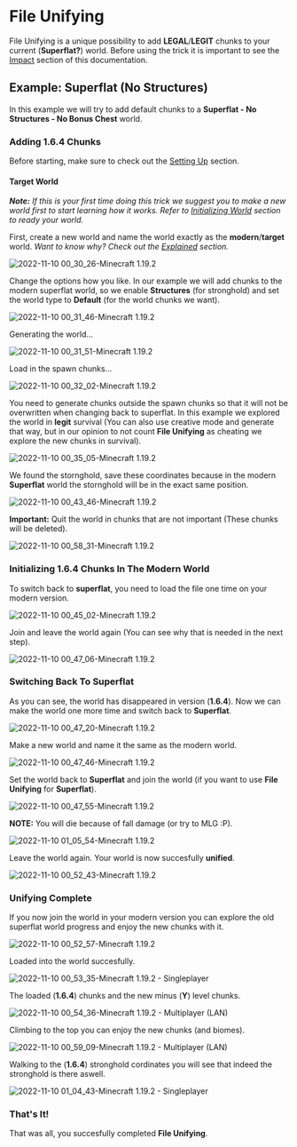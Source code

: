 # File Unifying

File Unifying is a unique possibility to add **LEGAL**/**LEGIT** chunks to your current (**Superflat?**) world. Before using the trick it is important to see the [Impact](Impact.md) section of this documentation.

## Example: Superflat (No Structures)

In this example we will try to add default chunks to a **Superflat - No Structures - No Bonus Chest** world.

### Adding 1.6.4 Chunks

Before starting, make sure to check out the [Setting Up](SettingUp.md) section.

#### Target World

***Note:** If this is your first time doing this trick we suggest you to make a new world first to start learning how it works.*
*Refer to [Initializing World](InitializingWorld.md) section to ready your world.*

First, create a new world and name the world exactly as the **modern**/**target** world.
*Want to know why? Check out the [Explained](Explained.md) section.*

![2022-11-10 00_30_26-Minecraft 1.19.2](https://raw.githubusercontent.com/TRSTN4/FileUnifyingMinecraft/main/img/2022-11-10%2000_30_26-Minecraft%201.19.2.png?token=GHSAT0AAAAAABYTOIOGGY2CKINRYRK7XB3SY3NMWEA)

Change the options how you like. In our example we will add chunks to the modern superflat world, so we enable **Structures** (for stronghold) and set the world type to **Default** (for the world chunks we want).

![2022-11-10 00_31_46-Minecraft 1.19.2](https://raw.githubusercontent.com/TRSTN4/FileUnifyingMinecraft/main/img/2022-11-10%2000_31_46-Minecraft%201.19.2.png?token=GHSAT0AAAAAABYTOIOG7NQ4BXIA5MP5WPWWY3NMWNQ)

Generating the world...

![2022-11-10 00_31_51-Minecraft 1.19.2](https://raw.githubusercontent.com/TRSTN4/FileUnifyingMinecraft/main/img/2022-11-10%2000_31_51-Minecraft%201.19.2.png?token=GHSAT0AAAAAABYTOIOG3VGOLSDHIU2B7WJMY3NMWZQ)

Load in the spawn chunks...

![2022-11-10 00_32_02-Minecraft 1.19.2](https://raw.githubusercontent.com/TRSTN4/FileUnifyingMinecraft/main/img/2022-11-10%2000_32_02-Minecraft%201.19.2.png?token=GHSAT0AAAAAABYTOIOG5HCCMDRLYQQVUAZIY3NMXCQ)

You need to generate chunks outside the spawn chunks so that it will not be overwritten when changing back to superflat.
In this example  we explored the world in **legit** survival (You can also use creative mode and generate that way, but in our opinion to not count **File Unifying** as cheating we explore the new chunks in survival).

![2022-11-10 00_35_05-Minecraft 1.19.2](https://raw.githubusercontent.com/TRSTN4/FileUnifyingMinecraft/main/img/2022-11-10%2000_35_05-Minecraft%201.19.2.png?token=GHSAT0AAAAAABYTOIOGHUXHFX3BWTFWKZIMY3NMXNA)

We found the stornghold, save these coordinates because in the modern **Superflat** world the stornghold will be in the exact same position.

![2022-11-10 00_43_46-Minecraft 1.19.2](https://raw.githubusercontent.com/TRSTN4/FileUnifyingMinecraft/main/img/2022-11-10%2000_43_46-Minecraft%201.19.2.png?token=GHSAT0AAAAAABYTOIOH5LYXYBUPO7FKNF5CY3NMXXA)

**Important:** Quit the world in chunks that are not important (These chunks will be deleted).

![2022-11-10 00_58_31-Minecraft 1.19.2](https://raw.githubusercontent.com/TRSTN4/FileUnifyingMinecraft/main/img/2022-11-10%2000_58_31-Minecraft%201.19.2.png?token=GHSAT0AAAAAABYTOIOH7FUKG4V27Q2Z57HAY3NMYFA)

### Initializing 1.6.4 Chunks In The Modern World

To switch back to **superflat**, you need to load the file one time on your modern version.

![2022-11-10 00_45_02-Minecraft 1.19.2](https://raw.githubusercontent.com/TRSTN4/FileUnifyingMinecraft/main/img/2022-11-10%2000_45_02-Minecraft%201.19.2.png?token=GHSAT0AAAAAABYTOIOHB2K4BPYETC3DUNLAY3NMYQQ)

Join and leave the world again (You can see why that is needed in the next step).

![2022-11-10 00_47_06-Minecraft 1.19.2](https://raw.githubusercontent.com/TRSTN4/FileUnifyingMinecraft/main/img/2022-11-10%2000_47_06-Minecraft%201.19.2.png?token=GHSAT0AAAAAABYTOIOGWMBKCLSUOISC7XKYY3NMY4Q)



### Switching Back To Superflat

As you can see, the world has disappeared in version (**1.6.4**).
Now we can make the world one more time and switch back to **Superflat**.

![2022-11-10 00_47_20-Minecraft 1.19.2](https://raw.githubusercontent.com/TRSTN4/FileUnifyingMinecraft/main/img/2022-11-10%2000_47_20-Minecraft%201.19.2.png?token=GHSAT0AAAAAABYTOIOHTMLX6S6UQGEYAOOOY3NMZNQ)

Make a new world and name it the same as the modern world.

![2022-11-10 00_47_46-Minecraft 1.19.2](https://raw.githubusercontent.com/TRSTN4/FileUnifyingMinecraft/main/img/2022-11-10%2000_47_46-Minecraft%201.19.2.png?token=GHSAT0AAAAAABYTOIOH3UGYK7CRTODS3LQOY3NMZWA)

Set the world back to **Superflat** and join the world (if you want to use **File Unifying** for **Superflat**).

![2022-11-10 00_47_55-Minecraft 1.19.2](https://raw.githubusercontent.com/TRSTN4/FileUnifyingMinecraft/main/img/2022-11-10%2000_47_55-Minecraft%201.19.2.png?token=GHSAT0AAAAAABYTOIOGSAM367HQOKPYZMXAY3NMZ6Q)

**NOTE:** You will die because of fall damage (or try to MLG :P).

![2022-11-10 01_05_54-Minecraft 1.19.2](https://raw.githubusercontent.com/TRSTN4/FileUnifyingMinecraft/main/img/2022-11-10%2001_05_54-Minecraft%201.19.2.png?token=GHSAT0AAAAAABYTOIOHBQZNGE7EOMBE27NQY3NM2LQ)

Leave the world again. Your world is now succesfully **unified**.

![2022-11-10 00_52_43-Minecraft 1.19.2](https://raw.githubusercontent.com/TRSTN4/FileUnifyingMinecraft/main/img/2022-11-10%2000_52_43-Minecraft%201.19.2.png?token=GHSAT0AAAAAABYTOIOGJ6UYJ6OPHZK7ZVW4Y3NM2TQ)

### Unifying Complete

If you now join the world in your modern version you can explore the old superflat world progress and enjoy the new chunks with it.

![2022-11-10 00_52_57-Minecraft 1.19.2](https://raw.githubusercontent.com/TRSTN4/FileUnifyingMinecraft/main/img/2022-11-10%2000_52_57-Minecraft%201.19.2.png?token=GHSAT0AAAAAABYTOIOHT3YL3FISASBSYFTIY3NM26A)

Loaded into the world succesfully.

![2022-11-10 00_53_35-Minecraft 1.19.2 - Singleplayer](https://raw.githubusercontent.com/TRSTN4/FileUnifyingMinecraft/main/img/2022-11-10%2000_53_35-Minecraft%201.19.2%20-%20Singleplayer.png?token=GHSAT0AAAAAABYTOIOHO4TS6T7IU4IGNUYCY3NM3GQ)

The loaded (**1.6.4**) chunks and the new minus (**Y**) level chunks.

![2022-11-10 00_54_36-Minecraft 1.19.2 - Multiplayer (LAN)](https://raw.githubusercontent.com/TRSTN4/FileUnifyingMinecraft/main/img/2022-11-10%2000_54_36-Minecraft%201.19.2%20-%20Multiplayer%20(LAN).png?token=GHSAT0AAAAAABYTOIOH2KIDHGFOKXQQVFLQY3NM3RA)

Climbing to the top you can enjoy the new chunks (and biomes).

![2022-11-10 00_59_09-Minecraft 1.19.2 - Multiplayer (LAN)](https://raw.githubusercontent.com/TRSTN4/FileUnifyingMinecraft/main/img/2022-11-10%2000_59_09-Minecraft%201.19.2%20-%20Multiplayer%20(LAN).png?token=GHSAT0AAAAAABYTOIOGGFNQJR7ZDVVW5OT6Y3NM35A)

Walking to the (**1.6.4**) stronghold cordinates you will see that indeed the stronghold is there aswell.

![2022-11-10 01_04_43-Minecraft 1.19.2 - Singleplayer](https://raw.githubusercontent.com/TRSTN4/FileUnifyingMinecraft/main/img/2022-11-10%2001_04_43-Minecraft%201.19.2%20-%20Singleplayer.png?token=GHSAT0AAAAAABYTOIOHQLV7GDXPULLIKXK4Y3NM4HQ)

### That's It!

That was all, you succesfully completed **File Unifying**.

